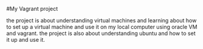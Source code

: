 #My Vagrant project

the project is about understanding virtual machines and learning about how to set up a virtual machine and use it on my local computer using oracle VM and vagrant.
the project is also about understanding ubuntu and how to set it up and use it.
